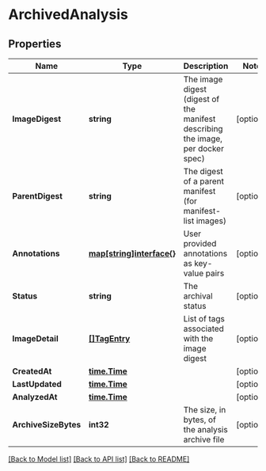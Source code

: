 # ArchivedAnalysis

## Properties

Name | Type | Description | Notes
------------ | ------------- | ------------- | -------------
**ImageDigest** | **string** | The image digest (digest of the manifest describing the image, per docker spec) | [optional] 
**ParentDigest** | **string** | The digest of a parent manifest (for manifest-list images) | [optional] 
**Annotations** | [**map[string]interface{}**](.md) | User provided annotations as key-value pairs | [optional] 
**Status** | **string** | The archival status | [optional] 
**ImageDetail** | [**[]TagEntry**](TagEntry.md) | List of tags associated with the image digest | [optional] 
**CreatedAt** | [**time.Time**](time.Time.md) |  | [optional] 
**LastUpdated** | [**time.Time**](time.Time.md) |  | [optional] 
**AnalyzedAt** | [**time.Time**](time.Time.md) |  | [optional] 
**ArchiveSizeBytes** | **int32** | The size, in bytes, of the analysis archive file | [optional] 

[[Back to Model list]](../README.md#documentation-for-models) [[Back to API list]](../README.md#documentation-for-api-endpoints) [[Back to README]](../README.md)


